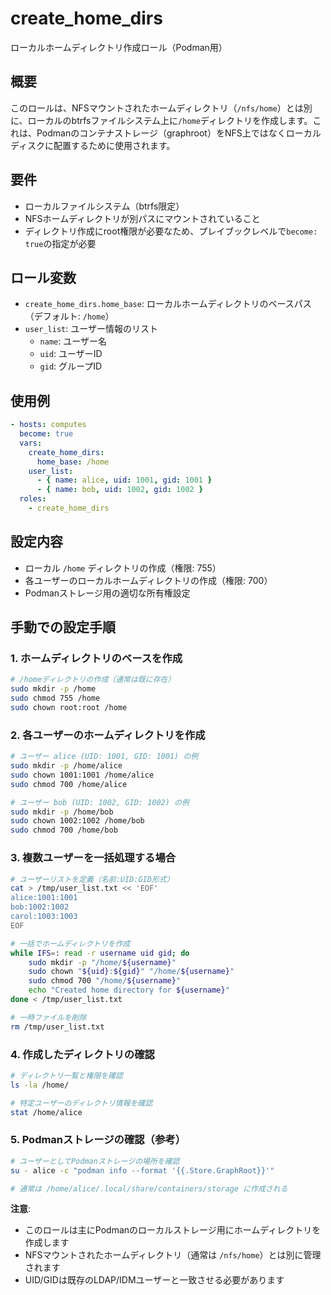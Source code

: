 # create_home_dirs

ローカルホームディレクトリ作成ロール（Podman用）

## 概要

このロールは、NFSマウントされたホームディレクトリ（`/nfs/home`）とは別に、ローカルのbtrfsファイルシステム上に`/home`ディレクトリを作成します。これは、Podmanのコンテナストレージ（graphroot）をNFS上ではなくローカルディスクに配置するために使用されます。

## 要件

- ローカルファイルシステム（btrfs限定）
- NFSホームディレクトリが別パスにマウントされていること
- ディレクトリ作成にroot権限が必要なため、プレイブックレベルで`become: true`の指定が必要

## ロール変数

- `create_home_dirs.home_base`: ローカルホームディレクトリのベースパス（デフォルト: `/home`）
- `user_list`: ユーザー情報のリスト
  - `name`: ユーザー名
  - `uid`: ユーザーID
  - `gid`: グループID

## 使用例

```yaml
- hosts: computes
  become: true
  vars:
    create_home_dirs:
      home_base: /home
    user_list:
      - { name: alice, uid: 1001, gid: 1001 }
      - { name: bob, uid: 1002, gid: 1002 }
  roles:
    - create_home_dirs
```

## 設定内容

- ローカル `/home` ディレクトリの作成（権限: 755）
- 各ユーザーのローカルホームディレクトリの作成（権限: 700）
- Podmanストレージ用の適切な所有権設定

## 手動での設定手順

### 1. ホームディレクトリのベースを作成

```bash
# /homeディレクトリの作成（通常は既に存在）
sudo mkdir -p /home
sudo chmod 755 /home
sudo chown root:root /home
```

### 2. 各ユーザーのホームディレクトリを作成

```bash
# ユーザー alice (UID: 1001, GID: 1001) の例
sudo mkdir -p /home/alice
sudo chown 1001:1001 /home/alice
sudo chmod 700 /home/alice

# ユーザー bob (UID: 1002, GID: 1002) の例
sudo mkdir -p /home/bob
sudo chown 1002:1002 /home/bob
sudo chmod 700 /home/bob
```

### 3. 複数ユーザーを一括処理する場合

```bash
# ユーザーリストを定義（名前:UID:GID形式）
cat > /tmp/user_list.txt << 'EOF'
alice:1001:1001
bob:1002:1002
carol:1003:1003
EOF

# 一括でホームディレクトリを作成
while IFS=: read -r username uid gid; do
    sudo mkdir -p "/home/${username}"
    sudo chown "${uid}:${gid}" "/home/${username}"
    sudo chmod 700 "/home/${username}"
    echo "Created home directory for ${username}"
done < /tmp/user_list.txt

# 一時ファイルを削除
rm /tmp/user_list.txt
```

### 4. 作成したディレクトリの確認

```bash
# ディレクトリ一覧と権限を確認
ls -la /home/

# 特定ユーザーのディレクトリ情報を確認
stat /home/alice
```

### 5. Podmanストレージの確認（参考）

```bash
# ユーザーとしてPodmanストレージの場所を確認
su - alice -c "podman info --format '{{.Store.GraphRoot}}'"

# 通常は /home/alice/.local/share/containers/storage に作成される
```

**注意**: 
- このロールは主にPodmanのローカルストレージ用にホームディレクトリを作成します
- NFSマウントされたホームディレクトリ（通常は `/nfs/home`）とは別に管理されます
- UID/GIDは既存のLDAP/IDMユーザーと一致させる必要があります